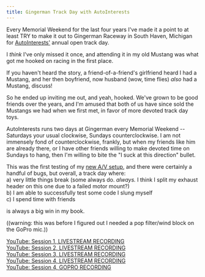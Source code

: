 ```yaml
---
title: Gingerman Track Day with AutoInterests
---
```


Every Memorial Weekend for the last four years I've made it a point to at least TRY to make it out to Gingerman Raceway in South Haven, Michigan for [AutoInterests'](https://autointerests.com/) annual open track day.

I *think* I've only missed it once, and attending it in my old Mustang was what got me hooked on racing in the first place.

If you haven't heard the story, a friend-of-a-friend's girlfriend heard I had a Mustang, and her then boyfriend, now husband (wow, time flies) _also_ had a Mustang, discuss!

So he ended up inviting me out, and yeah, hooked. We've grown to be good friends over the years, and I'm amused that both of us have since sold the Mustangs we had when we first met, in favor of more devoted track day toys.

AutoInterests runs two days at Gingerman every Memorial Weekend -- Saturdays your usual clockwise, Sundays counterclockwise. I am not immensely fond of counterclockwise, frankly, but when my friends like him are already there, or I have other friends willing to make devoted time on Sundays to hang, then I'm willing to bite the "I suck at this direction" bullet.

This was the first testing of my [new A/V setup](/posts/2019/01/race-tech/), and there were certainly a handful of bugs, but overall, a track day where:  
a) very little things break (some always do. _always._ I think I split my exhaust header on this one due to a failed motor mount?)  
b) I am able to successfully test some code I slung myself  
c) I spend time with friends  

is always a big win in my book.

((warning: this was before I figured out I needed a pop filter/wind block on the GoPro mic.))

<a href="https://www.youtube.com/watch?v=_P6hwZ-J3d4" class="fab fa-youtube fab-override fab-post-override"></a><a href="https://www.youtube.com/watch?v=_P6hwZ-J3d4"> YouTube: Session 1, LIVESTREAM RECORDING</a>  
<a href="https://www.youtube.com/watch?v=x2vyd0ON9jQ" class="fab fa-youtube fab-override fab-post-override"></a><a href="https://www.youtube.com/watch?v=x2vyd0ON9jQ"> YouTube: Session 2, LIVESTREAM RECORDING</a>  
<a href="https://www.youtube.com/watch?v=97iOab4L1h0" class="fab fa-youtube fab-override fab-post-override"></a><a href="https://www.youtube.com/watch?v=97iOab4L1h0"> YouTube: Session 3, LIVESTREAM RECORDING</a>  
<a href="https://www.youtube.com/watch?v=Qm4fdanHbgw" class="fab fa-youtube fab-override fab-post-override"></a><a href="https://www.youtube.com/watch?v=Qm4fdanHbgw"> YouTube: Session 4, LIVESTREAM RECORDING</a>  
<a href="https://www.youtube.com/watch?v=gM4YDwIbwWo" class="fas fa-sd-card fab-override fab-post-override"></a><a href="https://www.youtube.com/watch?v=gM4YDwIbwWo"> YouTube: Session 4, GOPRO RECORDING</a>
